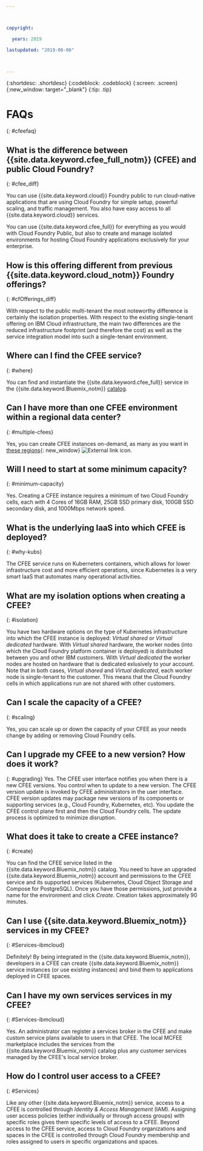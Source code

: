 ```yaml
---



copyright:

  years: 2019

lastupdated: "2019-06-06"



---
```


{:shortdesc: .shortdesc}
{:codeblock: .codeblock}
{:screen: .screen}
{:new_window: target="_blank"}
{:tip: .tip}

# FAQs
{: #cfeefaq}

## What is the difference between {{site.data.keyword.cfee_full_notm}} (CFEE) and public Cloud Foundry?
{: #cfee_diff}

You can use {{site.data.keyword.cloud}} Foundry public to run cloud-native applications that are using Cloud Foundry for simple setup, powerful scaling, and traffic management. You also have easy access to all {{site.data.keyword.cloud}} services.

You can use {{site.data.keyword.cfee_full}} for everything as you would with Cloud Foundry Public, but also to create and manage isolated environments for hosting Cloud Foundry applications exclusively for your enterprise.


## How is this offering different from previous {{site.data.keyword.cloud_notm}} Foundry offerings?
{: #cfOfferings_diff}

With respect to the public multi-tenant the most noteworthy difference is certainly the isolation properties. With respect to the existing single-tenant offering on IBM Cloud infrastructure, the main two differences are the reduced infrastructure footprint (and therefore the cost) as well as the service integration model into such a single-tenant environment.

## Where can I find the CFEE service?
{: #where}

You can find and instantiate the {{site.data.keyword.cfee_full}} service in the {{site.data.keyword.Bluemix_notm}} [catalog](https://cloud.ibm.com/catalog).

## Can I have more than one CFEE environment within a regional data center?
{: #multiple-cfees}

Yes, you can create CFEE instances on-demand, as many as you want in [these regions](https://cloud.ibm.com/docs/cloud-foundry/index.html#provisioning-targets){: new_window} ![External link icon](../icons/launch-glyph.svg "External link icon").

## Will I need to start at some minimum capacity?
{: #minimum-capacity}

Yes. Creating a CFEE instance requires a minimum of two Cloud Foundry cells, each with 4 Cores of 16GB RAM, 25GB SSD primary disk, 100GB SSD secondary disk, and 1000Mbps network speed.

## What is the underlying IaaS into which CFEE is deployed?
{: #why-kubs}

The CFEE service runs on Kuberneters containers, which allows for lower infrastructure cost and more efficient operations, since Kubernetes is a very smart IaaS that automates many operational activities. 

## What are my isolation options when creating a CFEE?
{: #isolation}

You have two hardware options on the type of Kubernetes infrastructure into which the CFEE instance is deployed: _Virtual shared_ or _Virtual dedicated_ hardware. With _Virtual shared_ hardware, the worker nodes (into which the Cloud Foundry platform container is deployed) is distributed between you and other IBM customers.  With _Virtual dedicated_ the worker nodes are hosted on hardware that is dedicated exlusively to your account.  Note that in both cases, _Virtual shared_ and _Virtual dedicated_, each worker node is single-tenant to the customer.  This means that the Cloud Foundry cells in which applications run are not shared with other customers.

## Can I scale the capacity of a CFEE?
{: #scaling}

Yes, you can scale up or down the capacity of your CFEE as your needs change by adding or removing Cloud Foundry cells.

## Can I upgrade my CFEE to a new version? How does it work?
{: #upgrading}
Yes. The CFEE user interface notifies you when there is a new CFEE versions.  You control when to update to a new version. The CFEE version update is invoked by CFEE administrators in the user interface. CFEE version updates may package new versions of its components or supporting services (e.g., Cloud Foundry, Kubernetes, etc).  You update the CFEE control plane first and then the Cloud Foundry cells.  The update process is optimized to minimize disruption.

## What does it take to create a CFEE instance?
{: #create}

You can find the CFEE service listed in the {{site.data.keyword.Bluemix_notm}} catalog.  You need to have an upgraded {{site.data.keyword.Bluemix_notm}} account and permissions to the CFEE service and its supported services (Kubernetes, Cloud Object Storage and Compose for PostgreSQL).  Once you have those permissions, just provide a name for the environment and click _Create_.  Creation takes approximately 90 minutes.

## Can I use {{site.data.keyword.Bluemix_notm}} services in my CFEE?
{: #Services-ibmcloud}

Definitely!  By being integrated in the {{site.data.keyword.Bluemix_notm}}, developers in a CFEE can create {{site.data.keyword.Bluemix_notm}} service instances (or use existing instances) and bind them to applications deployed in CFEE spaces.

## Can I have my own services services in my CFEE?
{: #Services-ibmcloud}

Yes.  An administrator can register a services broker in the CFEE and make custom service plans available to users in that CFEE.  The local MCFEE marketplace includes the services from the {{site.data.keyword.Bluemix_notm}} catalog plus any customer services managed by the CFEE's local service broker.

## How do I control user access to a CFEE?
{: #Services}

Like any other {{site.data.keyword.Bluemix_notm}} service, access to a CFEE is controlled through _Identity & Access Management_ (IAM). Assigning user access policies (either individually or through access groups) with specific roles gives them specific levels of access to a CFEE.  Beyond access to the CFEE service, access to Cloud Foundry organizations and spaces in the CFEE is controlled through Cloud Foundry membership and roles assigned to users in specific organizations and spaces.

